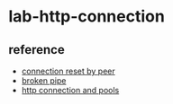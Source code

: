 # lab-http-connection

## reference

- [connection reset by peer](https://gosamples.dev/connection-reset-by-peer/)
- [broken pipe](https://gosamples.dev/broken-pipe/)
- [http connection and pools](https://dev.to/mstryoda/golang-what-is-broken-pipe-error-tcp-http-connections-and-pools-4699)
